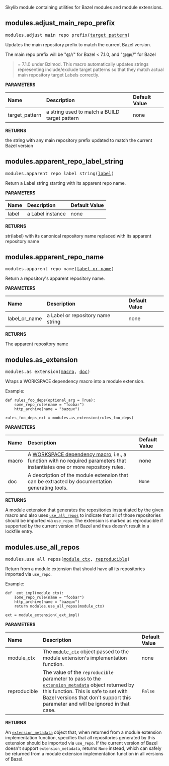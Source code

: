<!-- Generated with Stardoc: http://skydoc.bazel.build -->

Skylib module containing utilities for Bazel modules and module extensions.

<a id="modules.adjust_main_repo_prefix"></a>

## modules.adjust_main_repo_prefix

<pre>
modules.adjust_main_repo_prefix(<a href="#modules.adjust_main_repo_prefix-target_pattern">target_pattern</a>)
</pre>

Updates the main repository prefix to match the current Bazel version.

The main repo prefix will be "@//" for Bazel < 7.1.0, and "@@//" for Bazel
>= 7.1.0 under Bzlmod. This macro automatically updates strings representing
include/exclude target patterns so that they match actual main repository
target Labels correctly.


**PARAMETERS**


| Name  | Description | Default Value |
| :------------- | :------------- | :------------- |
| <a id="modules.adjust_main_repo_prefix-target_pattern"></a>target_pattern |  a string used to match a BUILD target pattern   |  none |

**RETURNS**

the string with any main repository prefix updated to match the current
      Bazel version


<a id="modules.apparent_repo_label_string"></a>

## modules.apparent_repo_label_string

<pre>
modules.apparent_repo_label_string(<a href="#modules.apparent_repo_label_string-label">label</a>)
</pre>

Return a Label string starting with its apparent repo name.

**PARAMETERS**


| Name  | Description | Default Value |
| :------------- | :------------- | :------------- |
| <a id="modules.apparent_repo_label_string-label"></a>label |  a Label instance   |  none |

**RETURNS**

str(label) with its canonical repository name replaced with its apparent
      repository name


<a id="modules.apparent_repo_name"></a>

## modules.apparent_repo_name

<pre>
modules.apparent_repo_name(<a href="#modules.apparent_repo_name-label_or_name">label_or_name</a>)
</pre>

Return a repository's apparent repository name.

**PARAMETERS**


| Name  | Description | Default Value |
| :------------- | :------------- | :------------- |
| <a id="modules.apparent_repo_name-label_or_name"></a>label_or_name |  a Label or repository name string   |  none |

**RETURNS**

The apparent repository name


<a id="modules.as_extension"></a>

## modules.as_extension

<pre>
modules.as_extension(<a href="#modules.as_extension-macro">macro</a>, <a href="#modules.as_extension-doc">doc</a>)
</pre>

Wraps a WORKSPACE dependency macro into a module extension.

Example:
```starlark
def rules_foo_deps(optional_arg = True):
    some_repo_rule(name = "foobar")
    http_archive(name = "bazqux")

rules_foo_deps_ext = modules.as_extension(rules_foo_deps)
```


**PARAMETERS**


| Name  | Description | Default Value |
| :------------- | :------------- | :------------- |
| <a id="modules.as_extension-macro"></a>macro |  A [WORKSPACE dependency macro](https://bazel.build/rules/deploying#dependencies), i.e., a function with no required parameters that instantiates one or more repository rules.   |  none |
| <a id="modules.as_extension-doc"></a>doc |  A description of the module extension that can be extracted by documentation generating tools.   |  `None` |

**RETURNS**

A module extension that generates the repositories instantiated by the given macro and also
uses [`use_all_repos`](#use_all_repos) to indicate that all of those repositories should be
imported via `use_repo`. The extension is marked as reproducible if supported by the current
version of Bazel and thus doesn't result in a lockfile entry.


<a id="modules.use_all_repos"></a>

## modules.use_all_repos

<pre>
modules.use_all_repos(<a href="#modules.use_all_repos-module_ctx">module_ctx</a>, <a href="#modules.use_all_repos-reproducible">reproducible</a>)
</pre>

Return from a module extension that should have all its repositories imported via `use_repo`.

Example:
```starlark
def _ext_impl(module_ctx):
    some_repo_rule(name = "foobar")
    http_archive(name = "bazqux")
    return modules.use_all_repos(module_ctx)

ext = module_extension(_ext_impl)
```


**PARAMETERS**


| Name  | Description | Default Value |
| :------------- | :------------- | :------------- |
| <a id="modules.use_all_repos-module_ctx"></a>module_ctx |  The [`module_ctx`](https://bazel.build/rules/lib/builtins/module_ctx) object passed to the module extension's implementation function.   |  none |
| <a id="modules.use_all_repos-reproducible"></a>reproducible |  The value of the `reproducible` parameter to pass to the [`extension_metadata`](https://bazel.build/rules/lib/builtins/extension_metadata.html) object returned by this function. This is safe to set with Bazel versions that don't support this parameter and will be ignored in that case.   |  `False` |

**RETURNS**

An [`extension_metadata`](https://bazel.build/rules/lib/builtins/extension_metadata.html)
object that, when returned from a module extension implementation function, specifies that all
repositories generated by this extension should be imported via `use_repo`. If the current
version of Bazel doesn't support `extension_metadata`, returns `None` instead, which can
safely be returned from a module extension implementation function in all versions of Bazel.


